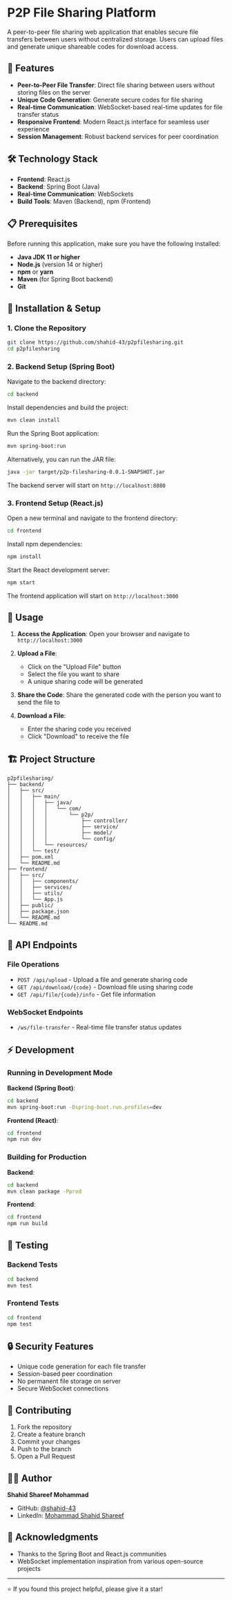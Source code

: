 # P2P File Sharing Platform

A peer-to-peer file sharing web application that enables secure file transfers between users without centralized storage. Users can upload files and generate unique shareable codes for download access.

## 🚀 Features

- **Peer-to-Peer File Transfer**: Direct file sharing between users without storing files on the server
- **Unique Code Generation**: Generate secure codes for file sharing
- **Real-time Communication**: WebSocket-based real-time updates for file transfer status
- **Responsive Frontend**: Modern React.js interface for seamless user experience
- **Session Management**: Robust backend services for peer coordination

## 🛠️ Technology Stack

- **Frontend**: React.js
- **Backend**: Spring Boot (Java)
- **Real-time Communication**: WebSockets
- **Build Tools**: Maven (Backend), npm (Frontend)

## 📋 Prerequisites

Before running this application, make sure you have the following installed:

- **Java JDK 11 or higher**
- **Node.js** (version 14 or higher)
- **npm** or **yarn**
- **Maven** (for Spring Boot backend)
- **Git**

## 🔧 Installation & Setup

### 1. Clone the Repository

```bash
git clone https://github.com/shahid-43/p2pfilesharing.git
cd p2pfilesharing
```

### 2. Backend Setup (Spring Boot)

Navigate to the backend directory:
```bash
cd backend
```

Install dependencies and build the project:
```bash
mvn clean install
```

Run the Spring Boot application:
```bash
mvn spring-boot:run
```

Alternatively, you can run the JAR file:
```bash
java -jar target/p2p-filesharing-0.0.1-SNAPSHOT.jar
```

The backend server will start on `http://localhost:8080`

### 3. Frontend Setup (React.js)

Open a new terminal and navigate to the frontend directory:
```bash
cd frontend
```

Install npm dependencies:
```bash
npm install
```

Start the React development server:
```bash
npm start
```

The frontend application will start on `http://localhost:3000`

## 🎯 Usage

1. **Access the Application**: Open your browser and navigate to `http://localhost:3000`

2. **Upload a File**:
   - Click on the "Upload File" button
   - Select the file you want to share
   - A unique sharing code will be generated

3. **Share the Code**: Share the generated code with the person you want to send the file to

4. **Download a File**:
   - Enter the sharing code you received
   - Click "Download" to receive the file

## 🏗️ Project Structure

```
p2pfilesharing/
├── backend/
│   ├── src/
│   │   ├── main/
│   │   │   ├── java/
│   │   │   │   └── com/
│   │   │   │       └── p2p/
│   │   │   │           ├── controller/
│   │   │   │           ├── service/
│   │   │   │           ├── model/
│   │   │   │           └── config/
│   │   │   └── resources/
│   │   └── test/
│   ├── pom.xml
│   └── README.md
├── frontend/
│   ├── src/
│   │   ├── components/
│   │   ├── services/
│   │   ├── utils/
│   │   └── App.js
│   ├── public/
│   ├── package.json
│   └── README.md
└── README.md
```

## 🔌 API Endpoints

### File Operations
- `POST /api/upload` - Upload a file and generate sharing code
- `GET /api/download/{code}` - Download file using sharing code
- `GET /api/file/{code}/info` - Get file information

### WebSocket Endpoints
- `/ws/file-transfer` - Real-time file transfer status updates

## ⚡ Development

### Running in Development Mode

**Backend (Spring Boot)**:
```bash
cd backend
mvn spring-boot:run -Dspring-boot.run.profiles=dev
```

**Frontend (React)**:
```bash
cd frontend
npm run dev
```

### Building for Production

**Backend**:
```bash
cd backend
mvn clean package -Pprod
```

**Frontend**:
```bash
cd frontend
npm run build
```

## 🧪 Testing

### Backend Tests
```bash
cd backend
mvn test
```

### Frontend Tests
```bash
cd frontend
npm test
```

## 🔒 Security Features

- Unique code generation for each file transfer
- Session-based peer coordination
- No permanent file storage on server
- Secure WebSocket connections

## 🤝 Contributing

1. Fork the repository
2. Create a feature branch 
3. Commit your changes 
4. Push to the branch 
5. Open a Pull Request

## 👨‍💻 Author

**Shahid Shareef Mohammad**
- GitHub: [@shahid-43](https://github.com/shahid-43)
- LinkedIn: [Mohammad Shahid Shareef](https://www.linkedin.com/in/mohammad-shahid-shareef-8135b2181)

## 🙏 Acknowledgments

- Thanks to the Spring Boot and React.js communities
- WebSocket implementation inspiration from various open-source projects

---

⭐ If you found this project helpful, please give it a star!
